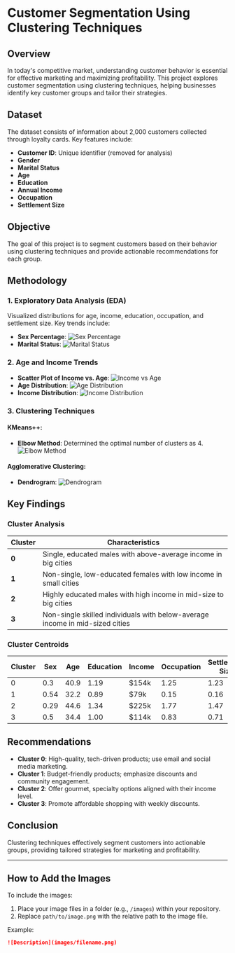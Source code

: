 # Customer Segmentation Using Clustering Techniques

## Overview
In today's competitive market, understanding customer behavior is essential for effective marketing and maximizing profitability. This project explores customer segmentation using clustering techniques, helping businesses identify key customer groups and tailor their strategies.

## Dataset
The dataset consists of information about 2,000 customers collected through loyalty cards. Key features include:
- **Customer ID**: Unique identifier (removed for analysis)
- **Gender**
- **Marital Status**
- **Age**
- **Education**
- **Annual Income**
- **Occupation**
- **Settlement Size**

## Objective
The goal of this project is to segment customers based on their behavior using clustering techniques and provide actionable recommendations for each group.

## Methodology
### 1. Exploratory Data Analysis (EDA)
Visualized distributions for age, income, education, occupation, and settlement size. Key trends include:
- **Sex Percentage**:
  ![Sex Percentage](path/to/sex_percentage.png)
- **Marital Status**:
  ![Marital Status](path/to/marital_status.png)

### 2. Age and Income Trends
- **Scatter Plot of Income vs. Age**:
  ![Income vs Age](path/to/income_age_scatter.png)
- **Age Distribution**:
  ![Age Distribution](path/to/age_distribution.png)
- **Income Distribution**:
  ![Income Distribution](path/to/income_distribution.png)

### 3. Clustering Techniques
#### KMeans++:
- **Elbow Method**: Determined the optimal number of clusters as 4.
  ![Elbow Method](path/to/elbow_method.png)

#### Agglomerative Clustering:
- **Dendrogram**:
  ![Dendrogram](path/to/dendrogram.png)

## Key Findings
### Cluster Analysis
| Cluster | Characteristics |
|---------|------------------|
| **0**   | Single, educated males with above-average income in big cities |
| **1**   | Non-single, low-educated females with low income in small cities |
| **2**   | Highly educated males with high income in mid-size to big cities |
| **3**   | Non-single skilled individuals with below-average income in mid-sized cities |

### Cluster Centroids
| Cluster | Sex | Age | Education | Income | Occupation | Settlement Size |
|---------|-----|-----|-----------|--------|------------|-----------------|
| 0       | 0.3 | 40.9 | 1.19      | $154k  | 1.25       | 1.23            |
| 1       | 0.54| 32.2 | 0.89      | $79k   | 0.15       | 0.16            |
| 2       | 0.29| 44.6 | 1.34      | $225k  | 1.77       | 1.47            |
| 3       | 0.5 | 34.4 | 1.00      | $114k  | 0.83       | 0.71            |

## Recommendations
- **Cluster 0**: High-quality, tech-driven products; use email and social media marketing.
- **Cluster 1**: Budget-friendly products; emphasize discounts and community engagement.
- **Cluster 2**: Offer gourmet, specialty options aligned with their income level.
- **Cluster 3**: Promote affordable shopping with weekly discounts.

## Conclusion
Clustering techniques effectively segment customers into actionable groups, providing tailored strategies for marketing and profitability.

---

## How to Add the Images
To include the images:
1. Place your image files in a folder (e.g., `/images`) within your repository.
2. Replace `path/to/image.png` with the relative path to the image file.

Example:
```markdown
![Description](images/filename.png)

